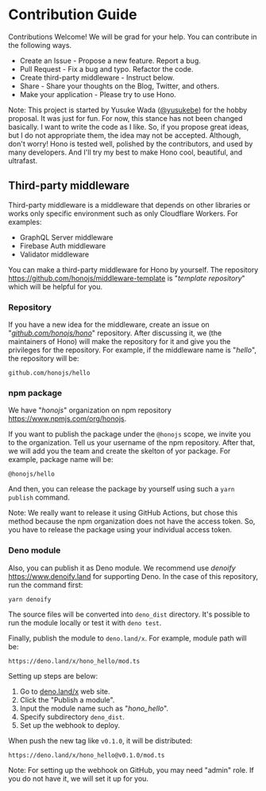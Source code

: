 # Contribution Guide

Contributions Welcome! We will be grad for your help.
You can contribute in the following ways.

- Create an Issue - Propose a new feature. Report a bug.
- Pull Request - Fix a bug and typo. Refactor the code.
- Create third-party middleware - Instruct below.
- Share - Share your thoughts on the Blog, Twitter, and others.
- Make your application - Please try to use Hono.

Note:
This project is started by Yusuke Wada ([@yusukebe](https://github.com/yusukebe)) for the hobby proposal.
It was just for fun. For now, this stance has not been changed basically.
I want to write the code as I like.
So, if you propose great ideas, but I do not appropriate them, the idea may not be accepted.
Although, don't worry! Hono is tested well, polished by the contributors, and used by many developers. And I'll try my best to make Hono cool, beautiful, and ultrafast.

## Third-party middleware

Third-party middleware is a middleware that depends on other libraries or works only specific environment such as only Cloudflare Workers. For examples:

- GraphQL Server middleware
- Firebase Auth middleware
- Validator middleware

You can make a third-party middleware for Hono by yourself. The repository <https://github.com/honojs/middleware-template> is "_template repository_" which will be helpful for you.

### Repository

If you have a new idea for the middleware, create an issue on "_[github.com/honojs/hono](https://github.com/honojs/hono)_" repository. After discussing it, we (the maintainers of Hono) will make the repository for it and give you the privileges for the repository. For example, if the middleware name is "_hello_", the repository will be:

```
github.com/honojs/hello
```

### npm package

We have "_honojs_" organization on npm repository <https://www.npmjs.com/org/honojs>.

If you want to publish the package under the `@honojs` scope, we invite you to the organization.
Tell us your username of the npm repository.
After that, we will add you the team and create the skelton of yor package.
For example, package name will be:

```
@honojs/hello
```

And then, you can release the package by yourself using such a `yarn publish` command.

Note:
We really want to release it using GitHub Actions, but chose this method because the npm organization does not have the access token.
So, you have to release the package using your individual access token.

### Deno module

Also, you can publish it as Deno module.
We recommend use _denoify_ <https://www.denoify.land> for supporting Deno.
In the case of this repository, run the command first:

```
yarn denoify
```

The source files will be converted into `deno_dist` directory.
It's possible to run the module locally or test it with `deno test`.

Finally, publish the module to `deno.land/x`.
For example, module path will be:

```
https://deno.land/x/hono_hello/mod.ts
```

Setting up steps are below:

1. Go to [deno.land/x](https://deno.land/x) web site.
2. Click the "Publish a module".
3. Input the module name such as "_hono_hello_".
4. Specify subdirectory `deno_dist`.
5. Set up the webhook to deploy.

When push the new tag like `v0.1.0`, it will be distributed:

```
https://deno.land/x/hono_hello@v0.1.0/mod.ts
```

Note:
For setting up the webhook on GitHub, you may need "admin" role.
If you do not have it, we will set it up for you.
